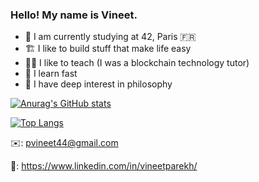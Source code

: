 ### Hello! My name is Vineet.

- :memo: I am currently studying at 42, Paris 🇫🇷
- :building_construction: I like to build stuff that make life easy
- 👨‍🏫 I like to teach (I was a blockchain technology tutor)
- :bullettrain_side: I learn fast 
- 🤔 I have deep interest in philosophy 


[![Anurag's GitHub stats](https://github-readme-stats.vercel.app/api?username=pvineet44&count_private=true&show_icons=true&theme=vue-dark)](https://github.com/anuraghazra/github-readme-stats)

[![Top Langs](https://github-readme-stats.vercel.app/api/top-langs/?username=pvineet44&layout=compact&theme=vue-dark&hide=html)](https://github.com/anuraghazra/github-readme-stats)

✉️: pvineet44@gmail.com

🔗: https://www.linkedin.com/in/vineetparekh/
<!--
**pvineet44/pvineet44** is a ✨ _special_ ✨ repository because its `README.md` (this file) appears on your GitHub profile.

Here are some ideas to get you started:

- 🔭 I’m currently working on ...
- 🌱 I’m currently learning ...
- 👯 I’m looking to collaborate on ...
- 🤔 I’m looking for help with ...
- 💬 Ask me about ...
- 📫 How to reach me: ...
- 😄 Pronouns: ...
- ⚡ Fun fact: ...
-->
